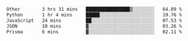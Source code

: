 <!--START_SECTION:waka-->

```txt
Other        3 hrs 31 mins   ████████████████▒░░░░░░░░   64.89 %
Python       1 hr 4 mins     █████░░░░░░░░░░░░░░░░░░░░   19.76 %
JavaScript   24 mins         ██░░░░░░░░░░░░░░░░░░░░░░░   07.53 %
JSON         10 mins         ▓░░░░░░░░░░░░░░░░░░░░░░░░   03.26 %
Prisma       6 mins          ▓░░░░░░░░░░░░░░░░░░░░░░░░   02.11 %
```

<!--END_SECTION:waka-->
